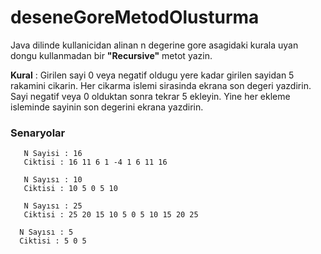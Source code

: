 # deseneGoreMetodOlusturma



Java dilinde kullanicidan alinan n degerine gore asagidaki kurala uyan dongu kullanmadan bir  **"Recursive"** metot yazin.

**Kural** : Girilen sayi 0 veya negatif oldugu yere kadar girilen sayidan 5 rakamini cikarin. Her cikarma islemi sirasinda ekrana son degeri yazdirin. Sayi negatif veya 0 olduktan sonra tekrar 5 ekleyin. Yine her ekleme isleminde sayinin son degerini ekrana yazdirin.

### Senaryolar
```
   N Sayisi : 16   
   Ciktisi : 16 11 6 1 -4 1 6 11 16   
```
```
   N Sayısı : 10
   Ciktisi : 10 5 0 5 10
```
```
   N Sayısı : 25
   Ciktisi : 25 20 15 10 5 0 5 10 15 20 25 
```
``` 
  N Sayısı : 5
  Ciktisi : 5 0 5 
```
